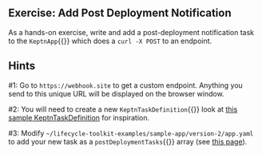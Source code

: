 ## Exercise: Add Post Deployment Notification

As a hands-on exercise, write and add a post-deployment notification task to the `KeptnApp`{{}} which does a `curl -X POST` to an endpoint.

## Hints

#1: Go to `https://webhook.site` to get a custom endpoint. Anything you send to this unique URL will be displayed on the browser window.

#2: You will need to create a new `KeptnTaskDefinition`{{}} look at [this sample KeptnTaskDefinition](https://github.com/keptn-contrib/klt-tasks/blob/main/http-get-example.keptntask.yaml) for inspiration.

#3: Modify `~/lifecycle-toolkit-examples/sample-app/version-2/app.yaml` to add your new task as a `postDeploymentTasks`{{}} array (see [this page](https://lifecycle.keptn.sh/docs/concepts/apps/)).